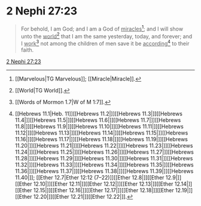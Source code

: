 # 2 Nephi 27:23

> For behold, I am God; and I am a God of <u>miracles</u>[^a]; and I will show unto the <u>world</u>[^b] that I am the same yesterday, today, and forever; and I <u>work</u>[^c] not among the children of men save it be <u>according</u>[^d] to their faith.

[2 Nephi 27:23](https://www.churchofjesuschrist.org/study/scriptures/bofm/2-ne/27?lang=eng&id=p23#p23)


[^a]: [[Marvelous|TG Marvelous]]; [[Miracle|Miracle]].  
[^b]: [[World|TG World]].  
[^c]: [[Words of Mormon 1.7|W of M 1:7]].  
[^d]: [[Hebrews 11.1|Heb. 11]][[Hebrews 11.2|]][[Hebrews 11.3|]][[Hebrews 11.4|]][[Hebrews 11.5|]][[Hebrews 11.6|]][[Hebrews 11.7|]][[Hebrews 11.8|]][[Hebrews 11.9|]][[Hebrews 11.10|]][[Hebrews 11.11|]][[Hebrews 11.12|]][[Hebrews 11.13|]][[Hebrews 11.14|]][[Hebrews 11.15|]][[Hebrews 11.16|]][[Hebrews 11.17|]][[Hebrews 11.18|]][[Hebrews 11.19|]][[Hebrews 11.20|]][[Hebrews 11.21|]][[Hebrews 11.22|]][[Hebrews 11.23|]][[Hebrews 11.24|]][[Hebrews 11.25|]][[Hebrews 11.26|]][[Hebrews 11.27|]][[Hebrews 11.28|]][[Hebrews 11.29|]][[Hebrews 11.30|]][[Hebrews 11.31|]][[Hebrews 11.32|]][[Hebrews 11.33|]][[Hebrews 11.34|]][[Hebrews 11.35|]][[Hebrews 11.36|]][[Hebrews 11.37|]][[Hebrews 11.38|]][[Hebrews 11.39|]][[Hebrews 11.40|]]; [[Ether 12.7|Ether 12:12 (7–22)]][[Ether 12.8|]][[Ether 12.9|]][[Ether 12.10|]][[Ether 12.11|]][[Ether 12.12|]][[Ether 12.13|]][[Ether 12.14|]][[Ether 12.15|]][[Ether 12.16|]][[Ether 12.17|]][[Ether 12.18|]][[Ether 12.19|]][[Ether 12.20|]][[Ether 12.21|]][[Ether 12.22|]].  

